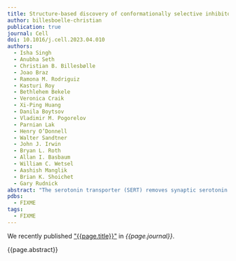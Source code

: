 ```yaml
---
title: Structure-based discovery of conformationally selective inhibitors of the serotonin transporter
author: billesboelle-christian
publication: true
journal: Cell
doi: 10.1016/j.cell.2023.04.010
authors:
  - Isha Singh
  - Anubha Seth
  - Christian B. Billesbølle
  - Joao Braz
  - Ramona M. Rodriguiz
  - Kasturi Roy
  - Bethlehem Bekele
  - Veronica Craik
  - Xi-Ping Huang
  - Danila Boytsov
  - Vladimir M. Pogorelov
  - Parnian Lak
  - Henry O’Donnell
  - Walter Sandtner
  - John J. Irwin
  - Bryan L. Roth
  - Allan I. Basbaum
  - William C. Wetsel
  - Aashish Manglik
  - Brian K. Shoichet
  - Gary Rudnick
abstract: "The serotonin transporter (SERT) removes synaptic serotonin and is the target of anti-depressant drugs. SERT adopts three conformations: outward-open, occluded, and inward-open. All known inhibitors target the outward-open state except ibogaine, which has unusual anti-depressant and substance-withdrawal effects, and stabilizes the inward-open conformation. Unfortunately, ibogaine’s promiscuity and cardiotoxicity limit the understanding of inward-open state ligands. We docked over 200 million small molecules against the inward-open state of the SERT. Thirty-six top-ranking compounds were synthesized, and thirteen inhibited; further structure-based optimization led to the selection of two potent (low nanomolar) inhibitors. These stabilized an outward-closed state of the SERT with little activity against common off-targets. A cryo-EM structure of one of these bound to the SERT confirmed the predicted geometry. In mouse behavioral assays, both compounds had anxiolytic- and anti-depressant-like activity, with potencies up to 200-fold better than fluoxetine (Prozac), and one substantially reversed morphine withdrawal effects."
pdbs:
  - FIXME
tags:
  - FIXME
---
```


We recently published ["{{page.title}}"](https://doi.org/{{page.doi}}) in *{{page.journal}}*.

{{page.abstract}}
